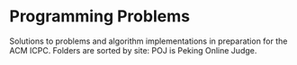 Programming Problems
====================

Solutions to problems and algorithm implementations in preparation for the 
ACM ICPC. Folders are sorted by site: POJ is Peking Online Judge.

